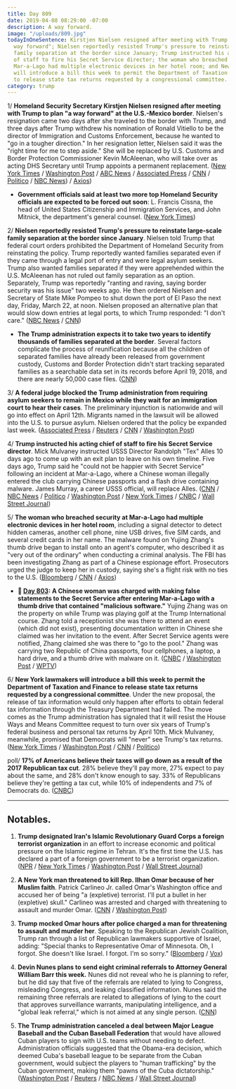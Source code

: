 ```yaml
---
title: Day 809
date: 2019-04-08 08:29:00 -07:00
description: A way forward.
image: "/uploads/809.jpg"
todayInOneSentence: Kirstjen Nielsen resigned after meeting with Trump to plan "a
  way forward"; Nielsen reportedly resisted Trump's pressure to reinstate large-scale
  family separation at the border since January; Trump instructed his acting chief
  of staff to fire his Secret Service director; the woman who breached security at
  Mar-a-Lago had multiple electronic devices in her hotel room; and New York lawmakers
  will introduce a bill this week to permit the Department of Taxation and Finance
  to release state tax returns requested by a congressional committee.
category: trump
---
```


1/ **Homeland Security Secretary Kirstjen Nielsen resigned after meeting with Trump to plan "a way forward" at the U.S.-Mexico border**. Nielsen's resignation came two days after she traveled to the border with Trump, and three days after Trump withdrew his nomination of Ronald Vitiello to be the director of Immigration and Customs Enforcement, because he wanted to "go in a tougher direction." In her resignation letter, Nielsen said it was the "right time for me to step aside." She will be replaced by U.S. Customs and Border Protection Commissioner Kevin McAleenan, who will take over as acting DHS Secretary until Trump appoints a permanent replacement. ([New York Times](https://www.nytimes.com/2019/04/07/us/politics/kirstjen-nielsen-dhs-resigns.html) / [Washington Post](https://www.washingtonpost.com/politics/homeland-security-secretary-kirstjen-nielsen-leaving-trump-administration-amid-surge-of-migrants/2019/04/07/97d20358-597d-11e9-b8e3-b03311fbbbfe_story.html) / [ABC News](https://abcnews.go.com/Politics/department-homeland-security-secretary-kirstjen-nielsen-leaving-administration/story?id=62237036) / [Associated Press](https://apnews.com/88d0c24ce4504a5fb31a0f09dca7fc89) / [CNN](https://www.cnn.com/2019/04/07/politics/kirstjen-nielsen-homeland-security/index.html) / [Politico](https://www.politico.com/story/2019/04/07/homeland-security-nielsen-trump-administration-1260429) / [NBC News](https://www.nbcnews.com/politics/politics-news/kirstjen-nielsen-leaving-position-homeland-security-secretary-trump-says-n991881)) / [Axios](https://www.axios.com/kirstjen-nielsen-donald-trump-resignation-tweet-22a6d7a1-db28-42a0-81ac-4701b2146b58.html))

* **Government officials said at least two more top Homeland Security officials are expected to be forced out soon**: L. Francis Cissna, the head of United States Citizenship and Immigration Services, and John Mitnick, the department's general counsel. ([New York Times](https://www.nytimes.com/2019/04/08/us/politics/randolph-alles-secret-service.html))

2/ **Nielsen reportedly resisted Trump's pressure to reinstate large-scale family separation at the border since January**. Nielsen told Trump that federal court orders prohibited the Department of Homeland Security from reinstating the policy. Trump reportedly wanted families separated even if they came through a legal port of entry and were legal asylum seekers. Trump also wanted families separated if they were apprehended within the U.S. McAleenan has not ruled out family separation as an option. Separately, Trump was reportedly "ranting and raving, saying border security was his issue" two weeks ago. He then ordered Nielsen and Secretary of State Mike Pompeo to shut down the port of El Paso the next day, Friday, March 22, at noon. Nielsen proposed an alternative plan that would slow down entries at legal ports, to which Trump responded: "I don't care." ([NBC News](https://www.nbcnews.com/politics/white-house/trump-has-months-been-urging-administration-reinstate-child-separation-policy-n992021) / [CNN](https://www.cnn.com/2019/04/08/politics/trump-family-separation-el-paso-kirstjen-nielsen/index.html))

* **The Trump administration expects it to take two years to identify thousands of families separated at the border**. Several factors complicate the process of reunification because all the children of separated families have already been released from government custody, Customs and Border Protection didn't start tracking separated families as a searchable data set in its records before April 19, 2018, and there are nearly 50,000 case files. ([CNN](https://www.cnn.com/2019/04/06/politics/family-separations-plan/index.html))

3/ **A federal judge blocked the Trump administration from requiring asylum seekers to remain in Mexico while they wait for an immigration court to hear their cases**. The preliminary injunction is nationwide and will go into effect on April 12th. Migrants named in the lawsuit will be allowed into the U.S. to pursue asylum. Nielsen ordered that the policy be expanded last week. ([Associated Press](https://apnews.com/03aa69629a4b455a83a496f92a740790) / [Reuters](https://www.reuters.com/article/us-usa-immigration-asylum-idUSKCN1RK2E6) / [CNN](https://www.cnn.com/2019/04/08/politics/asylum-seekers-mexico/index.html) / [Washington Post](https://www.washingtonpost.com/news/national/wp/2019/04/08/federal-judge-blocks-trump-administration-program-forcing-asylum-seekers-to-remain-in-mexico-while-awaiting-court-hearings/))

4/ **Trump instructed his acting chief of staff to fire his Secret Service director**. Mick Mulvaney instructed USSS Director Randolph "Tex" Alles 10 days ago to come up with an exit plan to leave on his own timeline. Five days ago, Trump said he "could not be happier with Secret Service" following an incident at Mar-a-Lago, where a Chinese woman illegally entered the club carrying Chinese passports and a flash drive containing malware. James Murray, a career USSS official, will replace Alles. ([CNN](https://www.cnn.com/2019/04/08/politics/randolph-tex-alles-secret-service-director/index.html) / [NBC News](https://www.nbcnews.com/politics/politics-news/u-s-secret-service-director-out-n992141) / [Politico](https://www.politico.com/story/2019/04/08/secret-service-director-leaves-trump-administration-1261442) / [Washington Post](https://www.washingtonpost.com/politics/secret-service-chief-is-leaving-trump-administration-white-house-says/2019/04/08/7176e57c-5a2a-11e9-9625-01d48d50ef75_story.html) / [New York Times](https://www.nytimes.com/2019/04/08/us/politics/homeland-security-trump-purge.html) / [CNBC](https://www.cnbc.com/2019/04/08/secret-service-chief-is-fired-nbc-news.html) / [Wall Street Journal](https://www.wsj.com/articles/u-s-secret-service-director-randolph-alles-leaving-post-11554746842))

5/ **The woman who breached security at Mar-a-Lago had multiple electronic devices in her hotel room**, including a signal detector to detect hidden cameras, another cell phone, nine USB drives, five SIM cards, and several credit cards in her name. The malware found on Yujing Zhang's thumb drive began to install onto an agent's computer, who described it as "very out of the ordinary" when conducting a criminal analysis. The FBI has been investigating  Zhang as part of a Chinese espionage effort. Prosecutors urged the judge to keep her in custody, saying she's a flight risk with no ties to the U.S. ([Bloomberg](https://www.bloomberg.com/news/articles/2019-04-08/mar-a-lago-trespasser-had-a-stash-of-electronics-judge-told) / [CNN](https://www.cnn.com/2019/04/08/politics/mar-a-lago-yujing-zhang/index.html) / [Axios](https://www.axios.com/mar-a-lago-chinese-woman-usb-drives-malware-251b062e-a5ac-4b89-a087-e4b166da5a5e.html))

* **📌 [Day 803](https://whatthefuckjusthappenedtoday.com/2019/04/02/day-803/): A Chinese woman was charged with making false statements to the Secret Service after entering Mar-a-Lago with a thumb drive that contained "malicious software."** Yujing Zhang was on the property on while Trump was playing golf at the Trump International course. Zhang told a receptionist she was there to attend an event (which did not exist), presenting documentation written in Chinese she claimed was her invitation to the event. After Secret Service agents were notified, Zhang claimed she was there to "go to the pool." Zhang was carrying two Republic of China passports, four cellphones, a laptop, a hard drive, and a thumb drive with malware on it. ([CNBC](https://www.cnbc.com/2019/04/02/chinese-woman-charged-after-entering-trumps-mar-a-lago-resort.html) / [Washington Post](https://www.washingtonpost.com/world/national-security/woman-with-chinese-passports-malware-arrested-at-trumps-mar-a-lago-resort/2019/04/02/3399e426-5583-11e9-814f-e2f46684196e_story.html) / [WPTV](https://www.wptv.com/news/region-c-palm-beach-county/palm-beach/yujing-zhang-woman-with-chinese-passports-who-was-stopped-inside-mar-a-lago-facing-federal-charges))

6/ **New York lawmakers will introduce a bill this week to permit the Department of Taxation and Finance to release state tax returns requested by a congressional committee**. Under the new proposal, the release of tax information would only happen after efforts to obtain federal tax information through the Treasury Department had failed. The move comes as the Trump administration has signaled that it will resist the House Ways and Means Committee request to turn over six years of Trump's federal business and personal tax returns by April 10th. Mick Mulvaney, meanwhile, promised that Democrats will "never" see Trump's tax returns. ([New York Times](https://www.nytimes.com/2019/04/08/nyregion/trump-tax-returns-ny-state.html) / [Washington Post](https://www.washingtonpost.com/politics/mulvaney-says-democrats-will-never-see-trumps-tax-returns/2019/04/07/e939deca-593a-11e9-a00e-050dc7b82693_story.html) / [CNN](https://www.cnn.com/2019/04/08/politics/trump-tax-returns-congress-whats-next/index.html) / [Politico](https://www.politico.com/states/new-york/albany/story/2019/04/08/new-york-lawmakers-make-new-push-to-release-trumps-taxes-956169))

poll/ **17% of Americans believe their taxes will go down as a result of the 2017 Republican tax cut**. 28% believe they'll pay more, 27% expect to pay about the same, and 28% don't know enough to say. 33% of Republicans believe they're getting a tax cut, while 10% of independents and 7% of Democrats do. ([CNBC](https://www.cnbc.com/2019/04/05/few-americans-think-theyre-getting-a-trump-tax-cut-nbcwsj-poll.html))

---

## Notables.

1. **Trump designated Iran's Islamic Revolutionary Guard Corps a foreign terrorist organization** in an effort to increase economic and political pressure on the Islamic regime in Tehran. It's the first time the U.S. has declared a part of a foreign government to be a terrorist organization. ([NPR](https://www.npr.org/2019/04/08/710987393/u-s-labels-irans-revolutionary-guard-as-a-foreign-terrorist-organization) / [New York Times](https://www.nytimes.com/2019/04/08/world/middleeast/iran-us-terror-designation.html) / [Washington Post](https://www.washingtonpost.com/politics/trump-names-iranian-military-unit-as-a-terrorist-group/2019/04/08/1613f82e-5a01-11e9-842d-7d3ed7eb3957_story.html) / [Wall Street Journal](https://www.wsj.com/articles/u-s-designates-irans-islamic-revolutionary-guard-corps-a-foreign-terrorist-organization-11554733155))

2. **A New York man threatened to kill Rep. Ilhan Omar because of her Muslim faith**. Patrick Carlineo Jr. called Omar's Washington office and accused her of being "a (expletive) terrorist. I'll put a bullet in her (expletive) skull." Carlineo was arrested and charged with threatening to assault and murder Omar. ([CNN](https://www.cnn.com/2019/04/06/politics/ilhan-omar-new-york-threat/index.html) / [Washington Post](https://www.washingtonpost.com/politics/new-york-man-charged-with-threatening-to-kill-rep-ilhan-omar/2019/04/06/5bcc05a4-5890-11e9-814f-e2f46684196e_story.html))

3. **Trump mocked Omar hours after police charged a man for threatening to assault and murder her**. Speaking to the Republican Jewish Coalition, Trump ran through a list of Republican lawmakers supportive of Israel, adding: "Special thanks to Representative Omar of Minnesota. Oh, I forgot. She doesn't like Israel. I forgot. I'm so sorry." ([Bloomberg](https://www.bloomberg.com/news/articles/2019-04-06/trump-mocks-muslim-lawmaker-omar-a-day-after-death-threat-arrest) / [Vox](https://www.vox.com/policy-and-politics/2019/4/7/18299172/trump-ilhan-omar-anti-semitism-jewish-republicans))

4. **Devin Nunes plans to send eight criminal referrals to Attorney General William Barr this week.** Nunes did not reveal who he is planning to refer, but he did say that five of the referrals are related to lying to Congress, misleading Congress, and leaking classified information. Nunes said the remaining three referrals are related to allegations of lying to the court that approves surveillance warrants, manipulating intelligence, and a "global leak referral," which is not aimed at any single person. ([CNN](https://www.cnn.com/2019/04/07/politics/devin-nunes-justice-department/index.html))

5. **The Trump administration canceled a deal between Major League Baseball and the Cuban Baseball Federation** that would have allowed Cuban players to sign with U.S. teams without needing to defect. Administration officials suggested that the Obama-era decision, which deemed Cuba's baseball league to be separate from the Cuban government, would subject the players to "human trafficking" by the Cuban government, making them "pawns of the Cuba dictatorship." ([Washington Post](https://www.washingtonpost.com/world/national-security/trump-administration-cancels-mlb-deal-with-cuba/2019/04/08/99c7d9be-5a2f-11e9-842d-7d3ed7eb3957_story.html) / [Reuters](https://www.reuters.com/article/us-cuba-usa-baseball/u-s-blocks-deal-for-major-league-baseball-to-sign-cuban-players-idUSKCN1RK27U) / [NBC News](https://www.nbcnews.com/politics/politics-news/trump-administration-moves-undercut-mlb-s-deal-cuba-n992191) / [Wall Street Journal](https://www.wsj.com/articles/trump-administration-set-to-tighten-rules-for-baseball-players-from-cuba-11554747444))